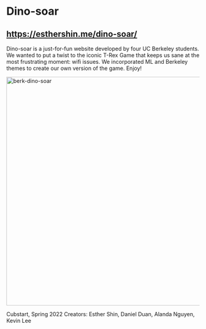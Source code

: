 # Dino-soar

## https://esthershin.me/dino-soar/

Dino-soar is a just-for-fun website developed by four UC Berkeley students.
We wanted to put a twist to the iconic T-Rex Game that keeps us sane at the most 
frustrating moment: wifi issues. We incorporated ML and Berkeley themes to create
our own version of the game. Enjoy!

<img width="596" alt="berk-dino-soar" src="https://user-images.githubusercontent.com/46742484/167218064-4ef10f56-fcdd-4944-89cb-3c00aa6f687d.png">

Cubstart, Spring 2022
Creators: Esther Shin, Daniel Duan, Alanda Nguyen, Kevin Lee
